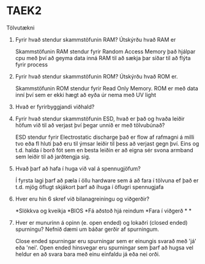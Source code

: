 # TAEK2
Tölvutækni

1. Fyrir hvað stendur skammstöfunin RAM? Útskýrðu hvað RAM er

	Skammstöfunin RAM stendur fyrir Random Access Memory það hjálpar cpu með því að geyma data inná RAM til að sækja þar síðar til að flýta fyrir process

2. Fyrir hvað stendur skammstöfunin ROM? Útskýrðu hvað ROM er.

	Skammstöfunin ROM stendur fyrir Read Only Memory. ROM er með data inní því sem er ekki hægt að eyða úr nema með UV light

3. Hvað er fyrirbyggjandi viðhald?

	
4. Fyrir hvað stendur skammstöfunin ESD, hvað er það og hvaða leiðir höfum við til að
verjast því þegar unnið er með tölvubúnað?
	
	ESD stendur fyrir Electrostatic discharge það er flow af rafmagni á milli tvo eða fl hluti það eru til ýmsar leiðir til þess að verjast gegn því. Eins og t.d. halda í borð fót sem en besta leiðin er að eigna sér svona armband sem leiðir til að jarðtengja sig.

5. Hvað þarf að hafa í huga við val á spennugjöfum?

	Í fyrsta lagi þarf að pæla í öllu hardware sem á að fara í tölvuna ef það er t.d. mjög öflugt skjákort þarf að íhuga í öflugri spennugjafa

6. Hver eru hin 6 skref við bilanagreiningu og viðgerðir?

	*Slökkva og kveikja
	*BIOS
	*Fá aðstoð hjá reindum
	*Fara í viðgerð
	*
	*

7. Hver er munurinn á opinn (e. open ended) og lokaðri (closed ended) spurningu?
Nefnið dæmi um báðar gerðir af spurningum.

	Close ended spurningar eru spurningar sem er einungis svarað með 'já' eða 'nei'. Open ended hinsvegar eru spurningar sem þarf að hugsa vel heldur en að svara bara með einu einfaldu já eða nei orði.

